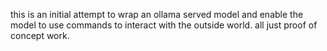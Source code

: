 this is an initial attempt to wrap an ollama served model and enable the model to use 
commands to interact with the outside world.  all just proof of concept work.